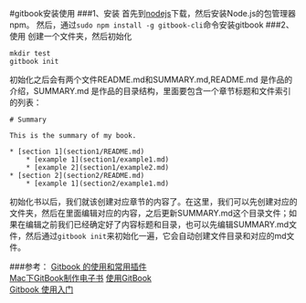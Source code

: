 #gitbook安装使用
###1、安装
首先到[nodejs](http://nodejs.cn/)下载，然后安装Node.js的包管理器npm。
然后，通过`sudo npm install -g gitbook-cli`命令安装gitbook
###2、使用
创建一个文件夹，然后初始化

```
mkdir test
gitbook init
```
初始化之后会有两个文件README.md和SUMMARY.md,README.md 是作品的介绍，SUMMARY.md 是作品的目录结构，里面要包含一个章节标题和文件索引的列表：

```
# Summary

This is the summary of my book.

* [section 1](section1/README.md)
    * [example 1](section1/example1.md)
    * [example 2](section1/example2.md)
* [section 2](section2/README.md)
    * [example 1](section2/example1.md)
```
初始化书以后，我们就该创建对应章节的内容了。在这里，我们可以先创建对应的文件夹，然后在里面编辑对应的内容，之后更新SUMMARY.md这个目录文件；如果在编辑之前我们已经确定好了内容标题和目录，也可以先编辑SUMMARY.md文件，然后通过`gitbook init`来初始化一遍，它会自动创建文件目录和对应的md文件。


###参考：
[Gitbook 的使用和常用插件](http://zhaoda.net/2015/11/09/gitbook-plugins/)   
[Mac下GitBook制作电子书](http://liaoer.net/2015/04/30/Mac%E4%B8%8BGitBook%E5%88%B6%E4%BD%9C%E7%94%B5%E5%AD%90%E4%B9%A6/) 
[使用GitBook](http://blog.windrunner.info/app/gitbook-tutorial.html)    
[Gitbook 使用入门](http://wanqingwong.com/gitbook-zh)